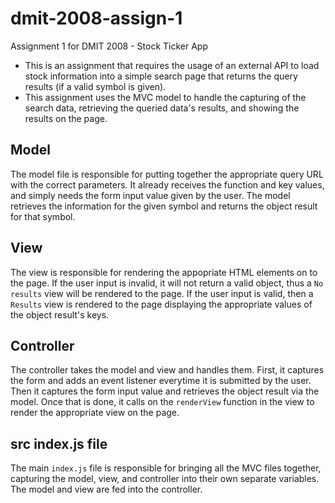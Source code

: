 # dmit-2008-assign-1
Assignment 1 for DMIT 2008 - Stock Ticker App
- This is an assignment that requires the usage of an external API to load stock information into a simple search page that returns the query results (if a valid symbol is given).
- This assignment uses the MVC model to handle the capturing of the search data, retrieving the queried data's results, and showing the results on the page.

## Model
The model file is responsible for putting together the appropriate query URL with the correct parameters. It already receives the function and key values, and simply needs the form input value given by the user. The model retrieves the information for the given symbol and returns the object result for that symbol.

## View
The view is responsible for rendering the appopriate HTML elements on to the page. If the user input is invalid, it will not return a valid object, thus a `No results` view will be rendered to the page. If the user input is valid, then a `Results` view is rendered to the page displaying the appropriate values of the object result's keys.

## Controller
The controller takes the model and view and handles them. First, it captures the form and adds an event listener everytime it is submitted by the user. Then it captures the form input value and retrieves the object result via the model. Once that is done, it calls on the `renderView` function in the view to render the appropriate view on the page.

## src index.js file
The main `index.js` file is responsible for bringing all the MVC files together, capturing the model, view, and controller into their own separate variables. The model and view are fed into the controller.